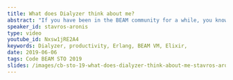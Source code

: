 ```yaml
---
title: What does Dialyzer think about me?
abstract: "If you have been in the BEAM community for a while, you know that Dialyzer is a tool with fanatic lovers and haters. In the speaker's personal opinion, however, most of the haters actually like Dialyzer, but absolutely loathe how the tool is treating them. In this talk I will explain how Dialyzer works, with the goal to help you decipher its warnings (or their absence), make it run faster and increase your overall productivity while using it."
speaker_id: stavros-aronis
type: video
youtube_id: Nxsw1jRE2A4
keywords: Dialyzer, productivity, Erlang, BEAM VM, Elixir,
date: 2019-06-06
tags: Code BEAM STO 2019
slides: /images/cb-sto-19-what-does-dialyzer-think-about-me-stavros-aronis-compressed.pdf
---
```


